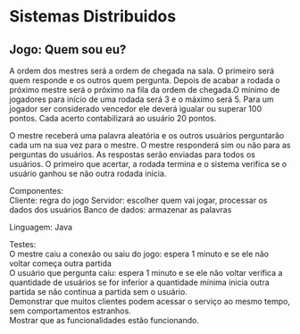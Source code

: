 # Sistemas Distribuidos

## Jogo: Quem sou eu?

A ordem dos mestres será a ordem de chegada na sala. O primeiro será quem responde e os outros quem pergunta. Depois de acabar a rodada o próximo mestre será o próximo na fila da ordem de chegada.O mínimo de jogadores para início de uma rodada será 3 e o máximo será 5. Para um jogador ser considerado vencedor ele deverá igualar ou superar 100 pontos. Cada acerto contabilizará ao usuário 20 pontos.

O mestre receberá uma palavra aleatória e os outros usuários perguntarão cada um na sua vez para o mestre. 
O mestre responderá sim ou não para as perguntas do usuários.
As respostas serão enviadas para todos os usuários. O primeiro que acertar, a rodada termina e o sistema verifica se o usuário ganhou se não outra rodada inicia. 

Componentes:<br>
Cliente: regra do jogo
Servidor: escolher quem vai jogar, processar os dados dos usuários
Banco de dados: armazenar as palavras 

Linguagem: Java

Testes:<br>
O mestre caiu a conexão ou saiu do jogo: espera 1 minuto e se ele não voltar começa outra partida<br>
O usuário que pergunta caiu: espera 1 minuto e se ele não voltar verifica a quantidade de usuários se for inferior a quantidade mínima inicia outra partida se não continua a partida sem o usuário.<br>
Demonstrar que muitos clientes podem acessar o serviço ao mesmo tempo, sem comportamentos estranhos.<br>
Mostrar que as funcionalidades estão funcionando.<br>
